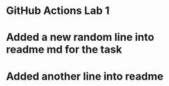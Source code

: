 # GitHub Actions Lab 1
# Added a new random line into readme md for the task
# Added another line into readme